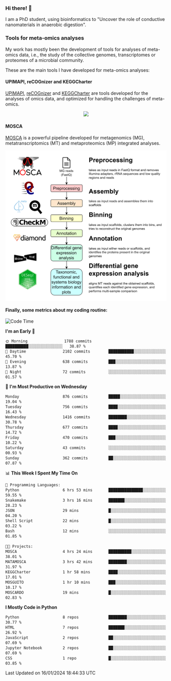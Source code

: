 ### Hi there! 👋

I am a PhD student, using bioinformatics to "Uncover the role of conductive nanomaterials in anaerobic digestion".

### Tools for meta-omics analyses

My work has mostly been the development of tools for analyses of meta-omics data, i.e., the study of the collective genomes, transcriptomes or proteomes of a microbial community.

These are the main tools I have developed for meta-omics analyses:

#### UPIMAPI, reCOGnizer and KEGGCharter

[UPIMAPI](https://github.com/iquasere/UPIMAPI), [reCOGnizer](https://github.com/iquasere/reCOGnizer) and [KEGGCharter](https://github.com/iquasere/KEGGCharter) are tools developed for the analyses of omics data, and optimized for handling the challenges of meta-omics.

<p align="center">
    <img src="assets/annotation_paper.png">
</p>

#### MOSCA

[MOSCA](https://github.com/iquasere/MOSCA) is a powerful pipeline developed for metagenomics (MG), metatranscriptomics (MT) and metaproteomics (MP) integrated analyses.

<p align="center">
    <img src="assets/mosca_workflow.png" align="center" width="700">
</p>


#### Finally, some metrics about my coding routine:

<!--START_SECTION:waka-->
![Code Time](http://img.shields.io/badge/Code%20Time-792%20hrs%209%20mins-blue)

**I'm an Early 🐤** 

```text
🌞 Morning                1788 commits        ██████████░░░░░░░░░░░░░░░   38.87 % 
🌆 Daytime                2102 commits        ███████████░░░░░░░░░░░░░░   45.70 % 
🌃 Evening                638 commits         ███░░░░░░░░░░░░░░░░░░░░░░   13.87 % 
🌙 Night                  72 commits          ░░░░░░░░░░░░░░░░░░░░░░░░░   01.57 % 
```
📅 **I'm Most Productive on Wednesday** 

```text
Monday                   876 commits         █████░░░░░░░░░░░░░░░░░░░░   19.04 % 
Tuesday                  756 commits         ████░░░░░░░░░░░░░░░░░░░░░   16.43 % 
Wednesday                1416 commits        ████████░░░░░░░░░░░░░░░░░   30.78 % 
Thursday                 677 commits         ████░░░░░░░░░░░░░░░░░░░░░   14.72 % 
Friday                   470 commits         ███░░░░░░░░░░░░░░░░░░░░░░   10.22 % 
Saturday                 43 commits          ░░░░░░░░░░░░░░░░░░░░░░░░░   00.93 % 
Sunday                   362 commits         ██░░░░░░░░░░░░░░░░░░░░░░░   07.87 % 
```


📊 **This Week I Spent My Time On** 

```text
💬 Programming Languages: 
Python                   6 hrs 53 mins       ███████████████░░░░░░░░░░   59.55 % 
Snakemake                3 hrs 16 mins       ███████░░░░░░░░░░░░░░░░░░   28.23 % 
JSON                     29 mins             █░░░░░░░░░░░░░░░░░░░░░░░░   04.20 % 
Shell Script             22 mins             █░░░░░░░░░░░░░░░░░░░░░░░░   03.22 % 
Bash                     12 mins             ░░░░░░░░░░░░░░░░░░░░░░░░░   01.85 % 

🐱‍💻 Projects: 
MOSCA                    4 hrs 24 mins       ██████████░░░░░░░░░░░░░░░   38.01 % 
MATAMOSCA                3 hrs 42 mins       ████████░░░░░░░░░░░░░░░░░   31.97 % 
KEGGCharter              1 hr 58 mins        ████░░░░░░░░░░░░░░░░░░░░░   17.01 % 
MOSGUITO                 1 hr 10 mins        ███░░░░░░░░░░░░░░░░░░░░░░   10.17 % 
MOSCARDO                 19 mins             █░░░░░░░░░░░░░░░░░░░░░░░░   02.83 % 
```

**I Mostly Code in Python** 

```text
Python                   8 repos             ████████░░░░░░░░░░░░░░░░░   30.77 % 
HTML                     7 repos             ███████░░░░░░░░░░░░░░░░░░   26.92 % 
JavaScript               2 repos             ██░░░░░░░░░░░░░░░░░░░░░░░   07.69 % 
Jupyter Notebook         2 repos             ██░░░░░░░░░░░░░░░░░░░░░░░   07.69 % 
CSS                      1 repo              █░░░░░░░░░░░░░░░░░░░░░░░░   03.85 % 
```




 Last Updated on 16/01/2024 18:44:33 UTC
<!--END_SECTION:waka-->
